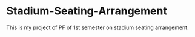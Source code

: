 # Stadium-Seating-Arrangement
This is my project of PF of 1st semester on stadium seating arrangement.
